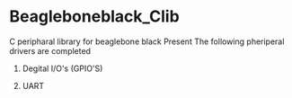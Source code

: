 # Beagleboneblack_Clib
C peripharal library for beaglebone black
Present The following  pheriperal drivers are completed 

1) Degital I/O's (GPIO'S)

2) UART
